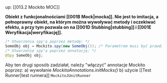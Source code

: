 up: [[013.2 Mockito MOC]]

**Obiekt z funkcjonalnościami [[001B Mock|mocka]]. Nie jest to imitacja, a pełnoprawny obiekt, na którym można wywoływać metody i oczekiwać efektu, a przy tym pozwala on na [[001D Stubbing|stubbing]] i [[001E Weryfikacja|weryfikację]].**

```java
/* Utworzenia spy'a poprzez metodę: */
SomeObj obj = Mockito.spy(new SomeObj()); /* Parametrem musi być prawdziwy obiekt! */
/* Utworzenie spy'a poprzez annotację: */
@Spy SomeObj obj;
```

Aby ten drugi sposób zadziałał, należy "włączyć" annotacje Mockito poprzez:
a) wywołanie _MockitoAnnotations.initMocks()_
b) użycie [[Test Runner|test runnera]] `MockitoJUnitRunner`